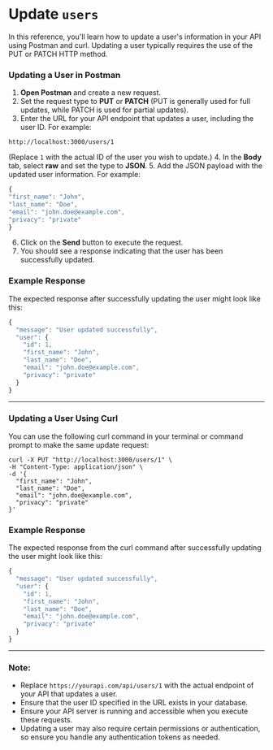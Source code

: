 # Update `users`

In this reference, you'll learn how to update a user's information in your API using Postman and curl. Updating a user typically requires the use of the PUT or PATCH HTTP method.

### Updating a User in Postman

1. **Open Postman** and create a new request.
2. Set the request type to **PUT** or **PATCH** (PUT is generally used for full updates, while PATCH is used for partial updates).
3. Enter the URL for your API endpoint that updates a user, including the user ID. For example:

```shell
http://localhost:3000/users/1
```

(Replace `1` with the actual ID of the user you wish to update.)
4. In the **Body** tab, select **raw** and set the type to **JSON**.
5. Add the JSON payload with the updated user information. For example:

  ```js
  {
  "first_name": "John",
  "last_name": "Doe",
  "email": "john.doe@example.com",
  "privacy": "private"
  }
  ```

6. Click on the **Send** button to execute the request.
7. You should see a response indicating that the user has been successfully updated.

### Example Response

The expected response after successfully updating the user might look like this:

```js
{
  "message": "User updated successfully",
  "user": {
    "id": 1,
    "first_name": "John",
    "last_name": "Doe",
    "email": "john.doe@example.com",
    "privacy": "private"
  }
}
```

---

### Updating a User Using Curl

You can use the following curl command in your terminal or command prompt to make the same update request:

```shell
curl -X PUT "http://localhost:3000/users/1" \
-H "Content-Type: application/json" \
-d '{
  "first_name": "John",
  "last_name": "Doe",
  "email": "john.doe@example.com",
  "privacy": "private"
}'
```

### Example Response

The expected response from the curl command after successfully updating the user might look like this:

```js
{
  "message": "User updated successfully",
  "user": {
    "id": 1,
    "first_name": "John",
    "last_name": "Doe",
    "email": "john.doe@example.com",
    "privacy": "private"
  }
}

```

---

### Note:
- Replace `https://yourapi.com/api/users/1` with the actual endpoint of your API that updates a user.
- Ensure that the user ID specified in the URL exists in your database.
- Ensure your API server is running and accessible when you execute these requests.
- Updating a user may also require certain permissions or authentication, so ensure you handle any authentication tokens as needed.
